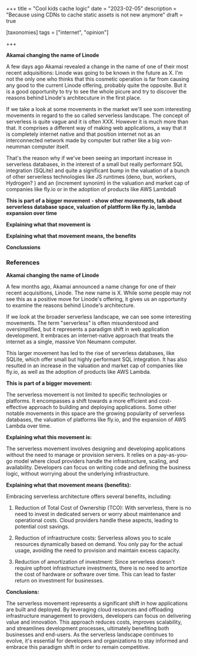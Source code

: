+++
title = "Cool kids cache logic"
date = "2023-02-05"
description = "Because using CDNs to cache static assets is not new anymore"
draft = true

[taxonomies]
tags = ["internet", "opinion"]

+++

**Akamai changing the name of Linode**

A few days ago Akamai revealed a change in the name of one of their most recent adquisitions: Linode was going to be known in the future as X. I'm not the only one who thinks that this cosmetic operation is far from causing any good to the current Linode offering, probably quite the opposite. But it is a good opportunity to try to see the whole picure and try to discover the reasons behind Linode's architecuture in the first place.

If we take a look at some movements in the market we'll see som interesting movements in regard to the so called serverless landscape. The concept of serverless is quite vague and it is often XXX. However it is much more than that. It comprises a different way of making web applications, a way that it is completely internet native and that position internet not as an interconnected network made by computer but rather like a big von-neumman computer itself.

That's the reason why if we've been seeing an important increase in serverless databases, in the interest of a small but really performant SQL integration (SQLite) and quite a significant bump in the valuation of a bunch of other serverless technologies like JS runtimes (deno, bun, workers, Hydrogen? ) and an (increment synonim) in the valuation and market cap of companies like fly.io or in the adoption of products like AWS Lambdaß

**This is part of a bigger movement - show other movements, talk about serverless database space, valuation of plattform like fly.io, lambda expansion over time**

**Explaining what that movement is**

**Explaining what that movement means, the benefits**

**Conclussions**


### References


**Akamai changing the name of Linode**

A few months ago, Akamai announced a name change for one of their recent acquisitions, Linode. The new name is X. While some people may not see this as a positive move for Linode's offering, it gives us an opportunity to examine the reasons behind Linode's architecture.

If we look at the broader serverless landscape, we can see some interesting movements. The term "serverless" is often misunderstood and oversimplified, but it represents a paradigm shift in web application development. It embraces an internet-native approach that treats the internet as a single, massive Von Neumann computer.

This larger movement has led to the rise of serverless databases, like SQLite, which offer small but highly performant SQL integration. It has also resulted in an increase in the valuation and market cap of companies like fly.io, as well as the adoption of products like AWS Lambda.

**This is part of a bigger movement:**

The serverless movement is not limited to specific technologies or platforms. It encompasses a shift towards a more efficient and cost-effective approach to building and deploying applications. Some other notable movements in this space are the growing popularity of serverless databases, the valuation of platforms like fly.io, and the expansion of AWS Lambda over time.

**Explaining what this movement is:**

The serverless movement involves designing and developing applications without the need to manage or provision servers. It relies on a pay-as-you-go model where cloud providers handle the infrastructure, scaling, and availability. Developers can focus on writing code and defining the business logic, without worrying about the underlying infrastructure.

**Explaining what that movement means (benefits):**

Embracing serverless architecture offers several benefits, including:

1. Reduction of Total Cost of Ownership (TCO): With serverless, there is no need to invest in dedicated servers or worry about maintenance and operational costs. Cloud providers handle these aspects, leading to potential cost savings.

2. Reduction of infrastructure costs: Serverless allows you to scale resources dynamically based on demand. You only pay for the actual usage, avoiding the need to provision and maintain excess capacity.

3. Reduction of amortization of investment: Since serverless doesn't require upfront infrastructure investments, there is no need to amortize the cost of hardware or software over time. This can lead to faster return on investment for businesses.

**Conclusions:**

The serverless movement represents a significant shift in how applications are built and deployed. By leveraging cloud resources and offloading infrastructure management to providers, developers can focus on delivering value and innovation. This approach reduces costs, improves scalability, and streamlines development processes, ultimately benefiting both businesses and end-users. As the serverless landscape continues to evolve, it's essential for developers and organizations to stay informed and embrace this paradigm shift in order to remain competitive.
